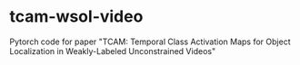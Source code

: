 # tcam-wsol-video
Pytorch code for paper "TCAM: Temporal Class Activation Maps for Object Localization in  Weakly-Labeled Unconstrained Videos"
